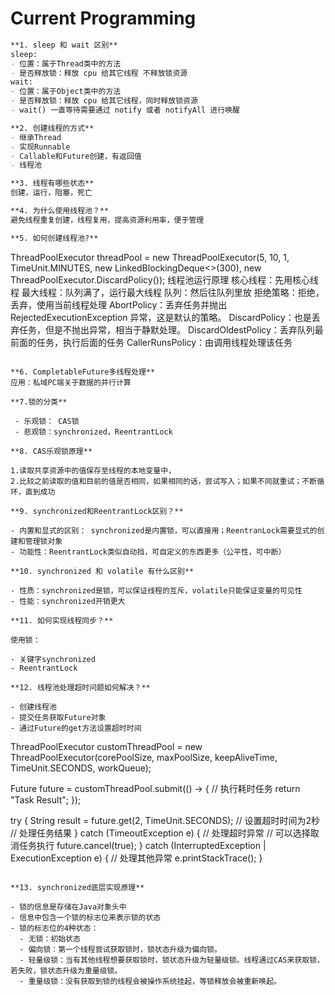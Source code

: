 # Current Programming

```markdown
**1. sleep 和 wait 区别**
sleep:
- 位置：属于Thread类中的方法
- 是否释放锁：释放 cpu 给其它线程 不释放锁资源
wait:
- 位置：属于Object类中的方法
- 是否释放锁：释放 cpu 给其它线程，同时释放锁资源
- wait() 一直等待需要通过 notify 或者 notifyAll 进行唤醒

**2. 创建线程的方式**
- 继承Thread
- 实现Runnable
- Callable和Future创建，有返回值
- 线程池

**3. 线程有哪些状态**
创建，运行，阻塞，死亡

**4. 为什么使用线程池？**
避免线程重复创建，线程复用，提高资源利用率，便于管理

**5. 如何创建线程池?**

```
ThreadPoolExecutor threadPool = new ThreadPoolExecutor(5, 10, 1,
TimeUnit.MINUTES, new LinkedBlockingDeque<>(300), new ThreadPoolExecutor.DiscardPolicy());
线程池运行原理
核心线程：先用核心线程
最大线程：队列满了，运行最大线程
队列：然后往队列里放
拒绝策略：拒绝，丢弃，使用当前线程处理
AbortPolicy：丢弃任务并抛出 RejectedExecutionException 异常，这是默认的策略。
DiscardPolicy：也是丢弃任务，但是不抛出异常，相当于静默处理。
DiscardOldestPolicy：丢弃队列最前面的任务，执行后面的任务
CallerRunsPolicy：由调用线程处理该任务
```

**6. CompletableFuture多线程处理**
应用：私域PC端关于数据的并行计算

**7.锁的分类**

 - 乐观锁： CAS锁
 - 悲观锁：synchronized，ReentrantLock

**8. CAS乐观锁原理**

1.读取共享资源中的值保存至线程的本地变量中，
2.比较之前读取的值和目前的值是否相同，如果相同的话，尝试写入；如果不同就重试；不断循环，直到成功

**9. synchronized和ReentrantLock区别？**

- 内置和显式的区别： synchronized是内置锁，可以直接用；ReentranLock需要显式的创建和管理锁对象
- 功能性：ReentrantLock类似自动挡，可自定义的东西更多（公平性，可中断）

**10. synchronized 和 volatile 有什么区别**

- 性质：synchronized是锁，可以保证线程的互斥，volatile只能保证变量的可见性
- 性能：synchronized开销更大

**11. 如何实现线程同步？**

使用锁：

- 关键字synchronized
- ReentrantLock
  
**12. 线程池处理超时问题如何解决？**

- 创建线程池
- 提交任务获取Future对象
- 通过Future的get方法设置超时时间

```
ThreadPoolExecutor customThreadPool = new ThreadPoolExecutor(corePoolSize, maxPoolSize, keepAliveTime, TimeUnit.SECONDS, workQueue);

Future<String> future = customThreadPool.submit(() -> {
    // 执行耗时任务
    return "Task Result";
});

try {
    String result = future.get(2, TimeUnit.SECONDS); // 设置超时时间为2秒
    // 处理任务结果
} catch (TimeoutException e) {
    // 处理超时异常
    // 可以选择取消任务执行
    future.cancel(true);
} catch (InterruptedException | ExecutionException e) {
    // 处理其他异常
    e.printStackTrace();
}
```

**13. synchronized底层实现原理**

- 锁的信息是存储在Java对象头中
- 信息中包含一个锁的标志位来表示锁的状态
- 锁的标志位的4种状态：
  - 无锁：初始状态
  - 偏向锁：第一个线程尝试获取锁时，锁状态升级为偏向锁。
  - 轻量级锁：当有其他线程想要获取锁时，锁状态升级为轻量级锁。线程通过CAS来获取锁，若失败，锁状态升级为重量级锁。
  - 重量级锁：没有获取到锁的线程会被操作系统挂起，等锁释放会被重新唤起。

```